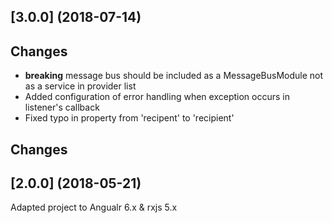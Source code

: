 <a name="3.0.0"></a>
## [3.0.0] (2018-07-14)

## Changes

* **breaking** message bus should be included as a MessageBusModule not as a service in provider list
* Added configuration of error handling when exception occurs in listener's callback
* Fixed typo in property from 'recipent' to 'recipient' 

<a name="2.0.0"></a>

## Changes
## [2.0.0] (2018-05-21)

Adapted project to Angualr 6.x & rxjs 5.x